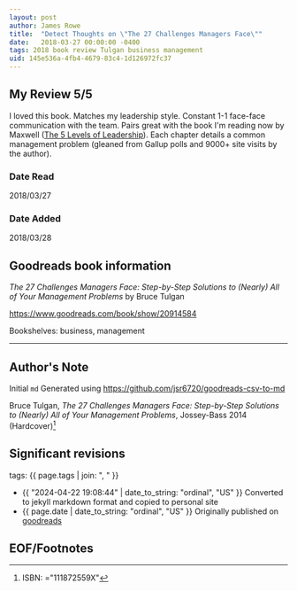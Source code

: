 ```yaml
---
layout: post
author: James Rowe
title:  "Detect Thoughts on \"The 27 Challenges Managers Face\""
date:   2018-03-27 00:00:00 -0400
tags: 2018 book review Tulgan business management
uid: 145e536a-4fb4-4679-83c4-1d126972fc37
---
```




## My Review 5/5

I loved this book. Matches my leadership style. Constant 1-1 face-face communication with the team. Pairs great with the book I'm reading now by Maxwell ([The 5 Levels of Leadership](https://www.goodreads.com/book/show/11225698)). Each chapter details a common management problem (gleaned from Gallup polls and 9000+ site visits by the author).

### Date Read
2018/03/27

### Date Added
2018/03/28

## Goodreads book information

*The 27 Challenges Managers Face: Step-by-Step Solutions to (Nearly) All of Your Management Problems* by Bruce Tulgan

https://www.goodreads.com/book/show/20914584

Bookshelves: business, management

---

## Author's Note

Initial `md` Generated using https://github.com/jsr6720/goodreads-csv-to-md

Bruce Tulgan, *The 27 Challenges Managers Face: Step-by-Step Solutions to (Nearly) All of Your Management Problems*,  Jossey-Bass 2014 (Hardcover)[^1]

## Significant revisions

tags: {{ page.tags | join: ", " }} <!-- todo move this somewhere -->

- {{ "2024-04-22 19:08:44" | date_to_string: "ordinal", "US" }} Converted to jekyll markdown format and copied to personal site
- {{ page.date | date_to_string: "ordinal", "US" }} Originally published on [goodreads](https://www.goodreads.com)

## EOF/Footnotes

[^1]: ISBN: ="111872559X"